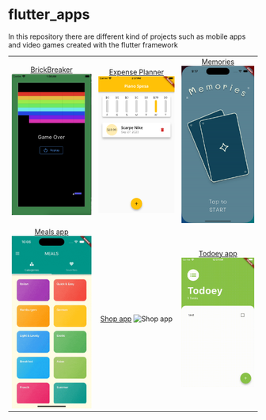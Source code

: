 # flutter_apps
In this repository there are different kind of projects such as mobile apps and video games created with the flutter framework


<div style="text-align: center">
    <table>
        <tr>
        	<td style="text-align: center">
                <a href="https://github.com/ChristianGiuseppe/flutter_apps/tree/main/brick_break">BrickBreaker</a>
                <img width="180" alt="BrickBreaker" src="https://github.com/ChristianGiuseppe/flutter_apps/blob/main/brick_break/BrickBreak_end.png" />
        	</td>
           <td style="text-align: center">
                <a href="https://github.com/ChristianGiuseppe/flutter_apps/tree/main/expense_planner">Expense Planner</a>
                <img width="180" alt="Expense Planner" src="https://github.com/ChristianGiuseppe/flutter_apps/blob/main/expense_planner/expense_planner.png" />
          </td>
          <td style="text-align: center">
                <a href="https://github.com/ChristianGiuseppe/flutter_apps/tree/main/memories">Memories</a>
                <img width="180" alt="Memories" src="https://github.com/ChristianGiuseppe/flutter_apps/blob/main/memories/memories.gif" />
          </td>
      </tr>
      <tr>
        <td style="text-align: center">
                <a href="https://github.com/ChristianGiuseppe/flutter_apps/tree/main/meals_app">Meals app</a>
                <img width="180" alt="Meals app" src="https://github.com/ChristianGiuseppe/flutter_apps/blob/main/meals_app/meals_app.gif" />
            </td>
      </td>
       <td style="text-align: center">
                <a href="">Shop app</a>
                <img width="180" alt="Shop app" src="" />
            </td>
      </td>
        <td style="text-align: center">
                <a href="https://github.com/ChristianGiuseppe/flutter_apps/tree/main/todoey_flutter">Todoey app</a>
                <img width="180" alt="Todoey app" src="https://github.com/ChristianGiuseppe/flutter_apps/blob/main/todoey_flutter/todoey.gif" />
        </td>
      </td>
</table>
</div>

